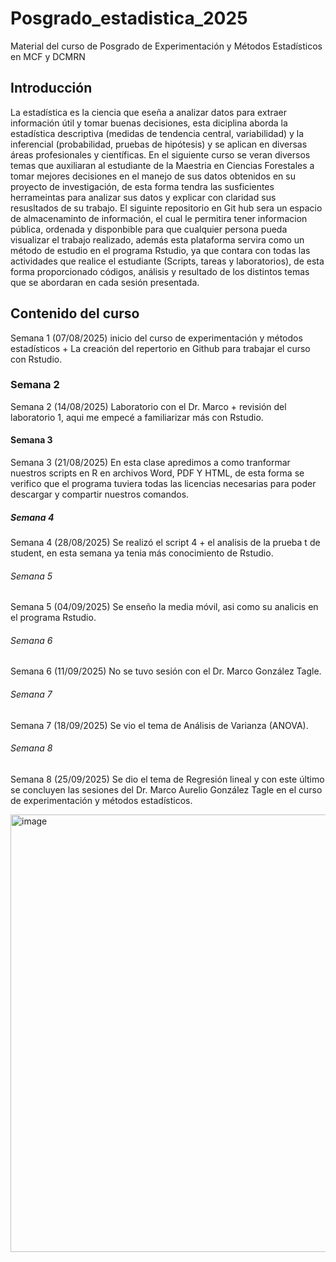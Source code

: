 # Posgrado_estadistica_2025
Material del curso de Posgrado de Experimentación y Métodos Estadísticos en MCF y DCMRN
## Introducción
La estadística es la ciencia que eseña a analizar datos para extraer información útil y tomar buenas decisiones, esta diciplina aborda la estadística descriptiva (medidas de tendencia central, variabilidad) y la inferencial (probabilidad, pruebas de hipótesis) y se aplican en diversas áreas profesionales y científicas. En el siguiente curso se veran diversos temas que auxiliaran al estudiante de la Maestria en Ciencias Forestales a tomar mejores decisiones en el manejo de sus datos obtenidos en su proyecto de investigación, de esta forma tendra las susficientes herrameintas para analizar sus datos y explicar con claridad sus resusltados de su trabajo.
El siguinte repositorio en Git hub sera un espacio de almacenaminto de información, el cual le permitira tener informacion pública, ordenada y disponbible para que cualquier persona pueda visualizar el trabajo realizado, además esta plataforma servira como un método de estudio en el programa Rstudio, ya que contara con todas las actividades que realice el estudiante (Scripts, tareas y laboratorios), de esta forma proporcionado códigos, análisis y resultado de los distintos temas que se abordaran en cada sesión presentada.
## Contenido del curso
Semana 1 (07/08/2025) inicio del curso de experimentación y métodos estadísticos + La creación del repertorio en Github  para trabajar el curso con Rstudio.
### Semana 2
Semana 2 (14/08/2025) Laboratorio con el Dr. Marco + revisión del laboratorio 1, aqui me empecé a familiarizar más con Rstudio.
#### Semana 3
Semana 3 (21/08/2025) En esta clase apredimos a como tranformar nuestros scripts en R en archivos Word, PDF Y HTML, de esta forma se verifico que el programa tuviera todas las licencias necesarias para poder descargar y compartir nuestros comandos.
##### Semana 4
Semana 4 (28/08/2025) Se realizó el script 4 + el analisis de la prueba t de student, en esta semana ya tenia más conocimiento de Rstudio.
###### Semana 5
Semana 5 (04/09/2025) Se enseño la media móvil, asi como su analicis en el programa Rstudio.
###### Semana 6
Semana 6 (11/09/2025) No se tuvo sesión con el Dr. Marco González Tagle.
###### Semana 7 
Semana 7 (18/09/2025) Se vio el tema de Análisis de Varianza (ANOVA).
###### Semana 8
Semana 8 (25/09/2025) Se dio el tema de Regresión lineal y con este último se concluyen las sesiones del Dr. Marco Aurelio González Tagle en el curso de experimentación y métodos estadísticos.


<img width="977" height="700" alt="image" src="https://github.com/user-attachments/assets/d4433435-013b-4a50-aebd-629ca7b8a4c7" />
